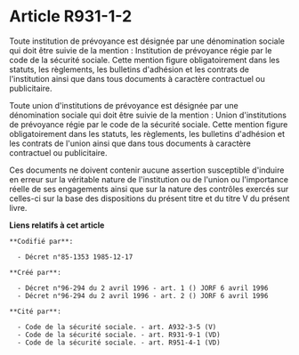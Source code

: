 # Article R931-1-2

Toute institution de prévoyance est désignée par une dénomination sociale qui doit être suivie de la mention : Institution de
prévoyance régie par le code de la sécurité sociale. Cette mention figure obligatoirement dans les statuts, les règlements,
les bulletins d'adhésion et les contrats de l'institution ainsi que dans tous documents à caractère contractuel ou
publicitaire.

Toute union d'institutions de prévoyance est désignée par une dénomination sociale qui doit être suivie de la mention : Union
d'institutions de prévoyance régie par le code de la sécurité sociale. Cette mention figure obligatoirement dans les statuts,
les règlements, les bulletins d'adhésion et les contrats de l'union ainsi que dans tous documents à caractère contractuel ou
publicitaire.

Ces documents ne doivent contenir aucune assertion susceptible d'induire en erreur sur la véritable nature de l'institution
ou de l'union ou l'importance réelle de ses engagements ainsi que sur la nature des contrôles exercés sur celles-ci sur la
base des dispositions du présent titre et du titre V du présent livre.

**Liens relatifs à cet article**

	**Codifié par**:

	  - Décret n°85-1353 1985-12-17

	**Créé par**:

	  - Décret n°96-294 du 2 avril 1996 - art. 1 () JORF 6 avril 1996
	  - Décret n°96-294 du 2 avril 1996 - art. 2 () JORF 6 avril 1996

	**Cité par**:

	  - Code de la sécurité sociale. - art. A932-3-5 (V)
	  - Code de la sécurité sociale. - art. R931-9-1 (VD)
	  - Code de la sécurité sociale. - art. R951-4-1 (VD)
